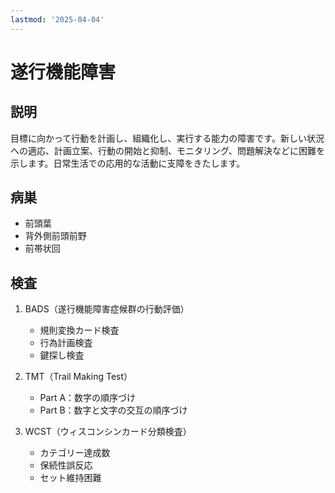 ```yaml
---
lastmod: '2025-04-04'
---
```


# 遂行機能障害

## 説明

目標に向かって行動を計画し、組織化し、実行する能力の障害です。新しい状況への適応、計画立案、行動の開始と抑制、モニタリング、問題解決などに困難を示します。日常生活での応用的な活動に支障をきたします。

## 病巣

- 前頭葉
- 背外側前頭前野
- 前帯状回

## 検査

1. BADS（遂行機能障害症候群の行動評価）

   - 規則変換カード検査
   - 行為計画検査
   - 鍵探し検査

2. TMT（Trail Making Test）

   - Part A：数字の順序づけ
   - Part B：数字と文字の交互の順序づけ

3. WCST（ウィスコンシンカード分類検査）
   - カテゴリー達成数
   - 保続性誤反応
   - セット維持困難
